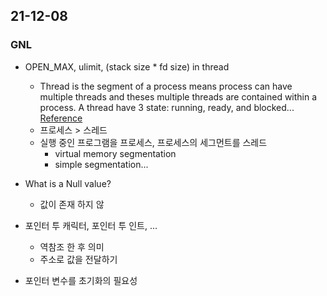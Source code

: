 ## 21-12-08
### GNL
- OPEN_MAX, ulimit, (stack size * fd size) in thread
	- Thread is the segment of a process means process can have multiple threads and theses multiple threads are contained within a process. A thread have 3 state: running, ready, and blocked... [Reference](https://www.geeksforgeeks.org/difference-between-process-and-thread/)
	- 프로세스 > 스레드
	- 실행 중인 프로그램을 프로세스, 프로세스의 세그먼트를 스레드
		- virtual memory segmentation
		- simple segmentation...
- What is a Null value?
	- 값이 존재 하지 않

- 포인터 투 캐릭터, 포인터 투 인트, ...
	- 역참조 한 후 의미
	- 주소로 값을 전달하기
- 포인터 변수를 초기화의 필요성